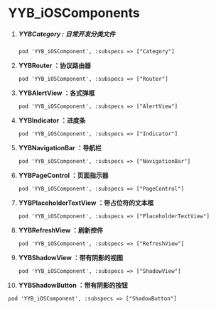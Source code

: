 # YYB_iOSComponents

1. ##### **YYBCategory** **:**  日常开发分类文件

   ```
   pod 'YYB_iOSComponent', :subspecs => ["Category"]
   ```

2. **YYBRouter ：协议路由器**

   ```
   pod 'YYB_iOSComponent', :subspecs => ["Router"]
   ```

3. **YYBAlertView ：各式弹框**

   ```
   pod 'YYB_iOSComponent', :subspecs => ["AlertView"]
   ```

4. **YYBIndicator ：进度条**

   ```
   pod 'YYB_iOSComponent', :subspecs => ["Indicator"]
   ```

5. **YYBNavigationBar ：导航栏**

   ```
   pod 'YYB_iOSComponent', :subspecs => ["NavigationBar"]
   ```

6. **YYBPageControl ：页面指示器**

   ```
   pod 'YYB_iOSComponent', :subspecs => ["PageControl"]
   ```

7. **YYBPlaceholderTextView ：带占位符的文本框**

   ```
   pod 'YYB_iOSComponent', :subspecs => ["PlaceholderTextView"]
   ```

8. **YYBRefreshView ：刷新控件**

   ```
   pod 'YYB_iOSComponent', :subspecs => ["RefreshView"]
   ```

9. **YYBShadowView ：带有阴影的视图**

   ```
   pod 'YYB_iOSComponent', :subspecs => ["ShadowView"]
   ```

10. **YYBShadowButton ：带有阴影的按钮**

   ```
   pod 'YYB_iOSComponent', :subspecs => ["ShadowButton"]
   ```


